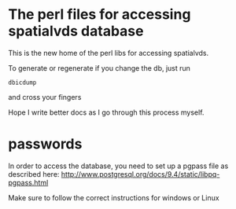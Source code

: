 # The perl files for accessing spatialvds database

This is the new home of the perl libs for accessing spatialvds.

To generate or regenerate if you change the db, just run

```
dbicdump
```

and cross your fingers


Hope I write better docs as I go through this process myself.

# passwords

In order to access the database, you need to set up a pgpass file as
described here:
<http://www.postgresql.org/docs/9.4/static/libpq-pgpass.html>

Make sure to follow the correct instructions for windows or Linux

